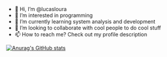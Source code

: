 - 👋 Hi, I’m @lucasloura
- 👀 I’m interested in programming
- 🌱 I’m currently learning system analysis and development
- 💞️ I’m looking to collaborate with cool people to do cool stuff
- 📫 How to reach me? Check out my profile description

<!---
olivermene/olivermene is a ✨ special ✨ repository because its `README.md` (this file) appears on your GitHub profile.
You can click the Preview link to take a look at your changes.
--->

[![Anurag's GitHub stats](https://github-readme-stats.vercel.app/api?username=lucasloura)](https://github.com/anuraghazra/github-readme-stats)
